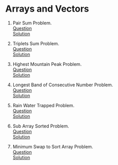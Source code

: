 # Arrays and Vectors
1. Pair Sum Problem. 
   <br /> [Question](/1.%20Arrays%20and%20Vectors/docs/1.ArrayAndVector-Question1.jpg)
   <br /> [Solution](/1.%20Arrays%20and%20Vectors/1.question1-solution.cpp)

2. Triplets Sum Problem.
   <br /> [Question](/1.%20Arrays%20and%20Vectors/docs/2.ArrayAndVector-Question2.jpg)
   <br /> [Solution](/1.%20Arrays%20and%20Vectors/2.question2-solution.cpp)

3. Highest Mountain Peak Problem.
   <br /> [Question](/1.%20Arrays%20and%20Vectors/docs/3.ArrayAndVector-Question3.jpg)
   <br /> [Solution](/1.%20Arrays%20and%20Vectors/3.question3-solution.cpp)

4. Longest Band of Consecutive Number Problem.
   <br /> [Question](/1.%20Arrays%20and%20Vectors/docs/4.ArrayAndVector-Question4.jpg)
   <br /> [Solution](/1.%20Arrays%20and%20Vectors/4.question4-solution.cpp)

5. Rain Water Trapped Problem.
   <br /> [Question](/1.%20Arrays%20and%20Vectors/docs/5.ArrayAndVector-Question5.jpg)
   <br /> [Solution](/1.%20Arrays%20and%20Vectors/5.question5-solution.cpp)

6. Sub Array Sorted Problem.
   <br /> [Question](/1.%20Arrays%20and%20Vectors/docs/6.ArrayAndVector-Question6.jpg)
   <br /> [Solution](/1.%20Arrays%20and%20Vectors/6.question6-solution.cpp)

7. Minimum Swap to Sort Array Problem.
   <br /> [Question](/1.%20Arrays%20and%20Vectors/docs/7.ArrayAndVector-Question7.jpg)
   <br /> [Solution](/1.%20Arrays%20and%20Vectors/7.question7-solution.cpp)